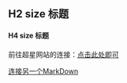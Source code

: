 ## H2 size 标题

#### H4 size 标题

前往超星网站的连接：[点击此处即可](http://i.chaoxing.com/base?t=1619766609248)

[连接另一个MarkDown](./README.md)

